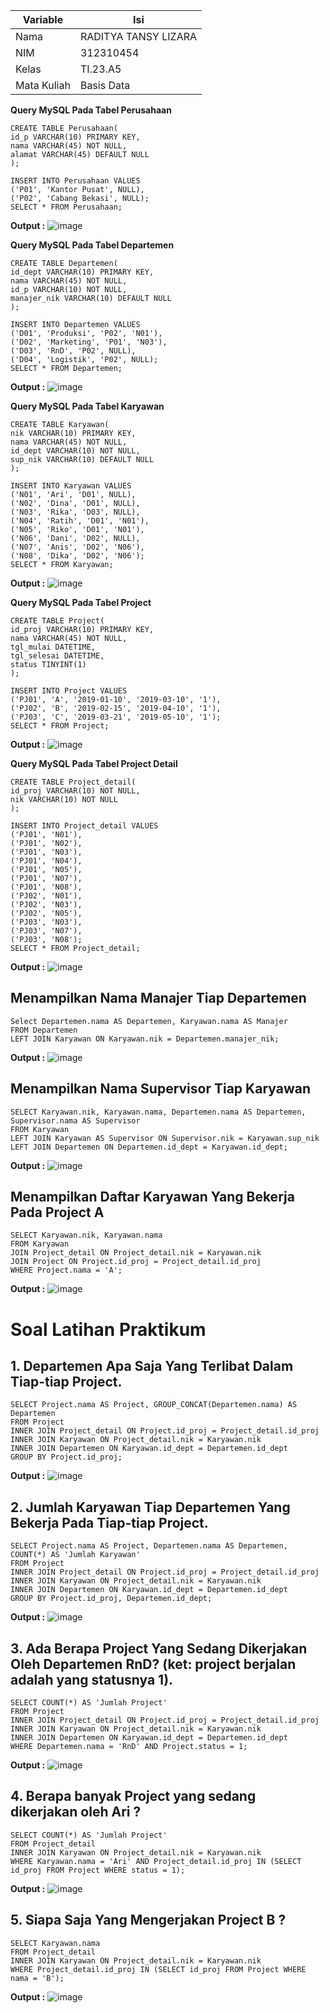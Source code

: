 | Variable | Isi |
| -------- | --- |
| Nama | RADITYA TANSY LIZARA  |
| NIM | 312310454 |
| Kelas | TI.23.A5 |
| Mata Kuliah | Basis Data |

**Query MySQL Pada Tabel Perusahaan**

```
CREATE TABLE Perusahaan(
id_p VARCHAR(10) PRIMARY KEY,
nama VARCHAR(45) NOT NULL,
alamat VARCHAR(45) DEFAULT NULL
);

INSERT INTO Perusahaan VALUES
('P01', 'Kantor Pusat', NULL),
('P02', 'Cabang Bekasi', NULL);
SELECT * FROM Perusahaan;
```

**Output :**
![image](https://github.com/RadityaTansyLizara/PRAKTIKUM6/assets/147571863/547be146-1c7e-45f6-a48b-b04000b8c8ef)


**Query MySQL Pada Tabel Departemen**

```
CREATE TABLE Departemen(
id_dept VARCHAR(10) PRIMARY KEY,
nama VARCHAR(45) NOT NULL,
id_p VARCHAR(10) NOT NULL,
manajer_nik VARCHAR(10) DEFAULT NULL
);

INSERT INTO Departemen VALUES
('D01', 'Produksi', 'P02', 'N01'),
('D02', 'Marketing', 'P01', 'N03'),
('D03', 'RnD', 'P02', NULL),
('D04', 'Logistik', 'P02', NULL);
SELECT * FROM Departemen;
```

**Output :**
![image](https://github.com/RadityaTansyLizara/PRAKTIKUM6/assets/147571863/ac183d70-d5c1-4fbd-b5b2-e7587e653160)


**Query MySQL Pada Tabel Karyawan**

```
CREATE TABLE Karyawan(
nik VARCHAR(10) PRIMARY KEY,
nama VARCHAR(45) NOT NULL,
id_dept VARCHAR(10) NOT NULL,
sup_nik VARCHAR(10) DEFAULT NULL
);

INSERT INTO Karyawan VALUES
('N01', 'Ari', 'D01', NULL),
('N02', 'Dina', 'D01', NULL),
('N03', 'Rika', 'D03', NULL),
('N04', 'Ratih', 'D01', 'N01'),
('N05', 'Riko', 'D01', 'N01'),
('N06', 'Dani', 'D02', NULL),
('N07', 'Anis', 'D02', 'N06'),
('N08', 'Dika', 'D02', 'N06');
SELECT * FROM Karyawan;
```

**Output :**
![image](https://github.com/RadityaTansyLizara/PRAKTIKUM6/assets/147571863/f6fb3ed8-5877-48ea-8825-b36b4aa1c704)


**Query MySQL Pada Tabel Project**

```
CREATE TABLE Project(
id_proj VARCHAR(10) PRIMARY KEY,
nama VARCHAR(45) NOT NULL,
tgl_mulai DATETIME,
tgl_selesai DATETIME,
status TINYINT(1)
);

INSERT INTO Project VALUES
('PJ01', 'A', '2019-01-10', '2019-03-10', '1'),
('PJ02', 'B', '2019-02-15', '2019-04-10', '1'),
('PJ03', 'C', '2019-03-21', '2019-05-10', '1');
SELECT * FROM Project;
```

**Output :**
![image](https://github.com/RadityaTansyLizara/PRAKTIKUM6/assets/147571863/546aecf5-1d36-4e4d-903f-60a077120d45)


**Query MySQL Pada Tabel Project Detail**

```
CREATE TABLE Project_detail(
id_proj VARCHAR(10) NOT NULL,
nik VARCHAR(10) NOT NULL
);

INSERT INTO Project_detail VALUES
('PJ01', 'N01'),
('PJ01', 'N02'),
('PJ01', 'N03'),
('PJ01', 'N04'),
('PJ01', 'N05'),
('PJ01', 'N07'),
('PJ01', 'N08'),
('PJ02', 'N01'),
('PJ02', 'N03'),
('PJ02', 'N05'),
('PJ03', 'N03'),
('PJ03', 'N07'),
('PJ03', 'N08');
SELECT * FROM Project_detail;
```

**Output :**
![image](https://github.com/RadityaTansyLizara/PRAKTIKUM6/assets/147571863/8302aa04-1f46-435a-94b2-53783ed78825)


## Menampilkan Nama Manajer Tiap Departemen

```
Select Departemen.nama AS Departemen, Karyawan.nama AS Manajer
FROM Departemen
LEFT JOIN Karyawan ON Karyawan.nik = Departemen.manajer_nik;
```

**Output :**
![image](https://github.com/RadityaTansyLizara/PRAKTIKUM6/assets/147571863/6793bb24-a0d3-4f4a-bc64-9ce743f7fbe3)


## Menampilkan Nama Supervisor Tiap Karyawan

```
SELECT Karyawan.nik, Karyawan.nama, Departemen.nama AS Departemen, Supervisor.nama AS Supervisor
FROM Karyawan
LEFT JOIN Karyawan AS Supervisor ON Supervisor.nik = Karyawan.sup_nik
LEFT JOIN Departemen ON Departemen.id_dept = Karyawan.id_dept;
```

**Output :**
![image](https://github.com/RadityaTansyLizara/PRAKTIKUM6/assets/147571863/e6be3bf1-87af-4989-964f-55b9986faeaf)


## Menampilkan Daftar Karyawan Yang Bekerja Pada Project A

```
SELECT Karyawan.nik, Karyawan.nama
FROM Karyawan
JOIN Project_detail ON Project_detail.nik = Karyawan.nik
JOIN Project ON Project.id_proj = Project_detail.id_proj
WHERE Project.nama = 'A';
```

**Output :**
![image](https://github.com/RadityaTansyLizara/PRAKTIKUM6/assets/147571863/e89d8af6-7af6-4a95-9d4b-905b587be306)


# Soal Latihan Praktikum

## 1. Departemen Apa Saja Yang Terlibat Dalam Tiap-tiap Project.

```
SELECT Project.nama AS Project, GROUP_CONCAT(Departemen.nama) AS Departemen
FROM Project
INNER JOIN Project_detail ON Project.id_proj = Project_detail.id_proj
INNER JOIN Karyawan ON Project_detail.nik = Karyawan.nik
INNER JOIN Departemen ON Karyawan.id_dept = Departemen.id_dept
GROUP BY Project.id_proj;
```

**Output :**
![image](https://github.com/RadityaTansyLizara/PRAKTIKUM6/assets/147571863/f755f80b-e1f7-46ed-ae6a-f72bf93888e0)

## 2. Jumlah Karyawan Tiap Departemen Yang Bekerja Pada Tiap-tiap Project.

```
SELECT Project.nama AS Project, Departemen.nama AS Departemen, COUNT(*) AS 'Jumlah Karyawan'
FROM Project
INNER JOIN Project_detail ON Project.id_proj = Project_detail.id_proj
INNER JOIN Karyawan ON Project_detail.nik = Karyawan.nik
INNER JOIN Departemen ON Karyawan.id_dept = Departemen.id_dept
GROUP BY Project.id_proj, Departemen.id_dept;
```

**Output :**
![image](https://github.com/RadityaTansyLizara/PRAKTIKUM6/assets/147571863/717c613f-e27d-484f-b08b-55f55c00dbaa)

## 3. Ada Berapa Project Yang Sedang Dikerjakan Oleh Departemen **RnD**? (ket: project berjalan adalah yang statusnya 1).

```
SELECT COUNT(*) AS 'Jumlah Project'
FROM Project
INNER JOIN Project_detail ON Project.id_proj = Project_detail.id_proj
INNER JOIN Karyawan ON Project_detail.nik = Karyawan.nik
INNER JOIN Departemen ON Karyawan.id_dept = Departemen.id_dept
WHERE Departemen.nama = 'RnD' AND Project.status = 1;
```

**Output :**
![image](https://github.com/RadityaTansyLizara/PRAKTIKUM6/assets/147571863/1f7b1951-4efe-4be9-8093-350d97374bbf)


## 4. Berapa banyak Project yang sedang dikerjakan oleh Ari ?

```
SELECT COUNT(*) AS 'Jumlah Project'
FROM Project_detail
INNER JOIN Karyawan ON Project_detail.nik = Karyawan.nik
WHERE Karyawan.nama = 'Ari' AND Project_detail.id_proj IN (SELECT id_proj FROM Project WHERE status = 1);
```

**Output :**
![image](https://github.com/RadityaTansyLizara/PRAKTIKUM6/assets/147571863/c15da592-6a8c-41b3-afb5-43653ad807ac)


## 5. Siapa Saja Yang Mengerjakan Project B ?

```
SELECT Karyawan.nama
FROM Project_detail
INNER JOIN Karyawan ON Project_detail.nik = Karyawan.nik
WHERE Project_detail.id_proj IN (SELECT id_proj FROM Project WHERE nama = 'B');
```

**Output :**
![image](https://github.com/RadityaTansyLizara/PRAKTIKUM6/assets/147571863/85b4f093-5df2-4be0-885e-eea09592af5b)
